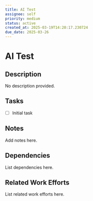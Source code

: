 ```yaml
---
title: AI Test
assignee: self
priority: medium
status: active
created_at: 2025-03-19T14:20:17.230724
due_date: 2025-03-26
---
```


# AI Test

## Description
No description provided.

## Tasks
- [ ] Initial task

## Notes
Add notes here.

## Dependencies
List dependencies here.

## Related Work Efforts
List related work efforts here.